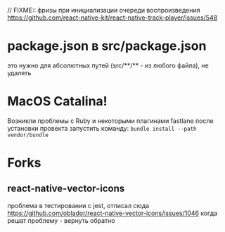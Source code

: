 // FIXME:: фризы при инициализации очереди воспроизведения https://github.com/react-native-kit/react-native-track-player/issues/548

# package.json в src/package.json

это нужно для абсолютных путей (src/\*\*/\*\* - из любого файла), не удалять

# MacOS Catalina!

Возникли проблемы с Ruby и некоторыми плагинами fastlane
после установки провекта запустить команду:
<code>bundle install --path vendor/bundle</code>

# Forks

## react-native-vector-icons

проблема в тестировании с jest, отписал сюда https://github.com/oblador/react-native-vector-icons/issues/1046
когда решат проблему - вернуть обратно
